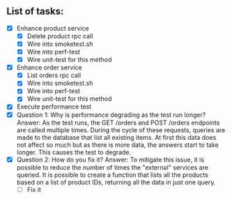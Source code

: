 ## List of tasks:

- [x] Enhance product service
    - [x] Delete product rpc call
    - [x] Wire into smoketest.sh
    - [x] Wire into perf-test
    - [x] Wire unit-test for this method
- [x] Enhance order service
    - [x] List orders rpc call
    - [x] Wire into smoketest.sh
    - [x] Wire into perf-test
    - [x] Wire unit-test for this method
- [x] Execute performance test
- [x] Question 1: Why is performance degrading as the test run longer?
        Answer: As the test runs, the GET /orders and POST /orders endpoints are called multiple times. During the cycle of these requests, queries are made to the database that list all existing items. At first this data does not affect so much but as there is more data, the answers start to take longer. This causes the test to degrade.
- [x] Question 2: How do you fix it?
        Answer: To mitigate this issue, it is possible to reduce the number of times the "external" services are queried. It is possible to create a function that lists all the products based on a list of product IDs, returning all the data in just one query.
    - [ ] Fix it